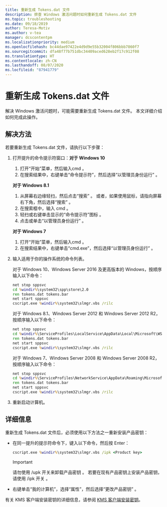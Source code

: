 ```yaml
---
title: 重新生成 Tokens.dat 文件
description: 排查 Windows 激活问题时如何重新生成 Tokens.dat 文件
ms.topic: troubleshooting
ms.date: 09/18/2019
author: Teresa-Motiv
ms.author: v-tea
manager: dcscontentpm
ms.localizationpriority: medium
ms.openlocfilehash: bc44dae97422e4d9d9e55b32004f806bbb7860f7
ms.sourcegitcommit: dfa48f77b751dbc34409aced628eb2f17c912f08
ms.translationtype: HT
ms.contentlocale: zh-CN
ms.lasthandoff: 08/07/2020
ms.locfileid: "87941779"
---
```

# <a name="rebuild-the-tokensdat-file"></a>重新生成 Tokens.dat 文件

解决 Windows 激活问题时，可能需要重新生成 Tokens.dat 文件。 本文详细介绍如何完成此操作。

## <a name="resolution"></a>解决方法

若要重新生成 Tokens.dat 文件，请执行以下步骤：

1. 打开提升的命令提示符窗口：**对于 Windows 10**

   1. 打开“开始”菜单，然后输入cmd   。
   1. 在搜索结果中，右键单击“命令提示符”，然后选择“以管理员身份运行”   。

   **对于 Windows 8.1**
   1. 从屏幕右边缘轻扫，然后点击“搜索”  。 或者，如果使用鼠标，请指向屏幕右下角，然后选择“搜索”  。
   1. 在搜索框中，输入 cmd  。
   1. 轻扫或右键单击显示的“命令提示符”图标  。
   1. 点击或单击“以管理员身份运行”  。

   **对于 Windows 7**
   1. 打开“开始”菜单，然后输入cmd   。
   1. 在搜索结果中，右键单击“cmd.exe”，然后选择“以管理员身份运行”   。

1. 输入适用于你的操作系统的命令列表。

   对于 Windows 10、Windows Server 2016 及更高版本的 Windows，按顺序输入以下命令：
   ```cmd
   net stop sppsvc
   cd %windir%\system32\spp\store\2.0
   ren tokens.dat tokens.bar
   net start sppsvc
   cscript.exe %windir%\system32\slmgr.vbs /rilc
   ```
   对于 Windows 8.1、Windows Server 2012 和 Windows Server 2012 R2，按顺序输入以下命令：
   ```cmd
   net stop sppsvc
   cd %windir%\ServiceProfiles\LocalService\AppData\Local\Microsoft\WSLicense
   ren tokens.dat tokens.bar
   net start sppsvc
   cscript.exe %windir%\system32\slmgr.vbs /rilc
   ```
   对于 Windows 7、Windows Server 2008 和 Windows Server 2008 R2，按顺序输入以下命令：
   ```cmd
   net stop sppsvc
   cd %windir%\ServiceProfiles\NetworkService\AppData\Roaming\Microsoft\SoftwareProtectionPlatform
   ren tokens.dat tokens.bar
   net start sppsvc
   cscript.exe %windir%\system32\slmgr.vbs /rilc
   ```
1. 重新启动计算机。

## <a name="more-information"></a>详细信息

重新生成 Tokens.dat 文件后，必须使用以下方法之一重新安装产品密钥：

- 在同一提升的提示符命令下，键入以下命令，然后按 Enter：

   ```cmd
   cscript.exe %windir%\system32\slmgr.vbs /ipk <Product key>
   ```

  > [!IMPORTANT]
  > 请勿使用 /upk 开关来卸载产品密钥  。 若要在现有产品密钥上安装产品密钥，请使用 /ipk 开关  。
- 右键单击“我的计算机”，选择“属性”，然后选择“更改产品密钥”    。

有关 KMS 客户端安装密钥的详细信息，请参阅 [KMS 客户端安装密钥](kmsclientkeys.md)。
